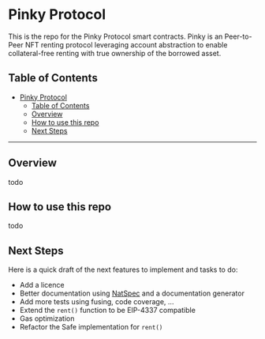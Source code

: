 # Pinky Protocol

This is the repo for the Pinky Protocol smart contracts. Pinky is an Peer-to-Peer NFT renting protocol leveraging account abstraction to enable collateral-free renting with true ownership of the borrowed asset.

## Table of Contents
- [Pinky Protocol](#pinky-protocol)
  - [Table of Contents](#table-of-contents)
  - [Overview](#overview)
  - [How to use this repo](#how-to-use-this-repo)
  - [Next Steps](#next-steps)

---

## Overview

todo

## How to use this repo

todo

## Next Steps

Here is a quick draft of the next features to implement and tasks to do:
- Add a licence
- Better documentation using [NatSpec](https://docs.soliditylang.org/en/v0.8.20/style-guide.html#natspec) and a documentation generator
- Add more tests using fusing, code coverage, ...
- Extend the `rent()` function to be EIP-4337 compatible
- Gas optimization
- Refactor the Safe implementation for `rent()`

